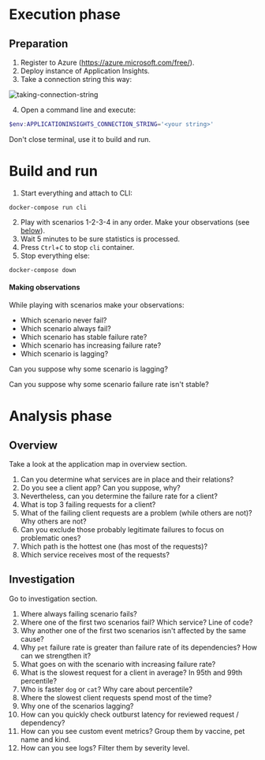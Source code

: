 # Execution phase

## Preparation

1. Register to Azure (https://azure.microsoft.com/free/).
2. Deploy instance of Application Insights.
3. Take a connection string this way:

![taking-connection-string](C:\Users\dvlario4\source\inno\application-insights-workshop\_media\taking-connection-string.png)

4. Open a command line and execute:

```powershell
$env:APPLICATIONINSIGHTS_CONNECTION_STRING='<your string>'
```

Don't close terminal, use it to build and run.

# Build and run

1. Start everything and attach to CLI:

```
docker-compose run cli
```

2. Play with scenarios 1-2-3-4 in any order. Make your observations (see [below](#Making-observations)).
5. Wait 5 minutes to be sure statistics is processed.
6. Press `Ctrl`+`C` to stop `cli` container.
7. Stop everything else:

```
docker-compose down
```

#### Making observations

While playing with scenarios make your observations:

- Which scenario never fail?
- Which scenario always fail?
- Which scenario has stable failure rate?
- Which scenario has increasing failure rate?
- Which scenario is lagging?

Can you suppose why some scenario is lagging?

Can you suppose why some scenario failure rate isn't stable?

# Analysis phase

## Overview

Take a look at the application map in overview section.

1. Can you determine what services are in place and their relations?
2. Do you see a client app? Can you suppose, why?
3. Nevertheless, can you determine the failure rate for a client?
4. What is top 3 failing requests for a client?
5. What of the failing client requests are a problem (while others are not)? Why others are not?
6. Can you exclude those probably legitimate failures to focus on problematic ones?
7. Which path is the hottest one (has most of the requests)?
8. Which service receives most of the requests?

## Investigation

Go to investigation section.

1. Where always failing scenario fails?
2. Where one of the first two scenarios fail? Which service? Line of code?
3. Why another one of the first two scenarios isn't affected by the same cause?
4. Why `pet` failure rate is greater than failure rate of its dependencies? How can we strengthen it?
5. What goes on with the scenario with increasing failure rate?
6. What is the slowest request for a client in average? In 95th and 99th percentile?
7. Who is faster `dog` or `cat`? Why care about percentile?
8. Where the slowest client requests spend most of the time?
9. Why one of the scenarios lagging?
10. How can you quickly check outburst latency for reviewed request / dependency?
11. How can you see custom event metrics? Group them by vaccine, pet name and kind.
12. How can you see logs? Filter them by severity level.